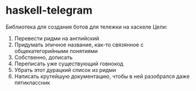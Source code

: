 # haskell-telegram
Библиотека для создания ботов для тележки на хаскеле
Цели:
1. Перевести ридми на английский
2. Придумать эпичное название, как-то связянное с общекатегорийными понятиями
3. Собственно, дописать
5. Переписать уже существующий говнокод
4. Убрать этот дурацкий список из ридми
5. Написать крутейшую документацию, чтобы в ней разобрался даже пятиклассник
